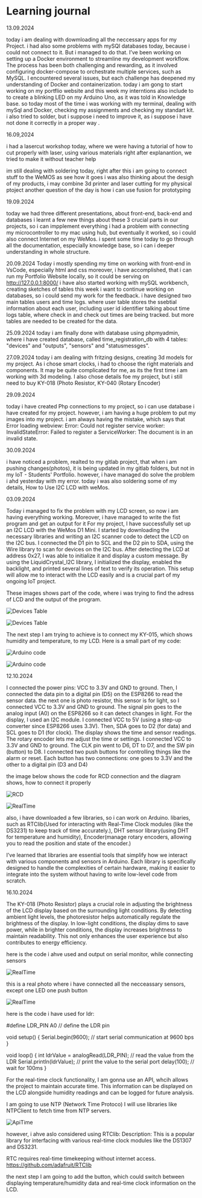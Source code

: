 # Learning journal

13.09.2024

 today i am dealing with dowmloading all the neccessary apps for my Project.
 i had also some problems with mySQl databases today, because i could not connect to it. But i managed to do that.
 I’ve been working on setting up a Docker environment to streamline my development workflow. The process has been both challenging and rewarding, as it involved configuring docker-compose to orchestrate multiple services, such as MySQL.  I encountered several issues, but each challenge has deepened my understanding of Docker and containerization.
 today i am gong to start working on my portflio website and this week my interntions also include to to create a blinking LED on my  Arduino Uno, as it was told in Knowledge base.
 so today most of the time i was working with my terminal, dealing with mySql and Docker, checking my assignments and checking my standart kit.
 i also tried to solder, but i suppose i need to improve it, as i suppose i have not done it correctly in a proper way .


 16.09,2024

 i had a lasercut workshop today, where we were having a tutorial of how to cut properly with laser, using various materials 
 right after explanantion, we tried to make it without teacher help

im still dealing with soldering today, right after this i am going to connect stuff to the WeMOS as see how it goes
i was also thinking about the desigh of my products, i may combine 3d printer and laser cutting for my physical ptoject 
another question of the day is how i can use fusion for prototyping 


19.09.2024

today we had three different presentations, about front-end, back-end and databases
i learnt a few new things about these 3 crucial parts in our projects, so i can impplement everything
i had a problem with connecting my microcontroller to my mac using hub, but eventually it worked, so i could also connect Internet on my WeMos.
i spent some time today to go through all the documentation, especially knowledge base, so i can i deeper understanding in whole structure.


20.09.2024
Today i mostly spending my time on working with front-end in VsCode, especially html and css
moreover, i have accomplished, that i can run my Portfolio Website locally, so it could be serving on http://127.0.0.1:8000/
i have also started working with mySQL workbench, creating sketches of tables
this week i want to continue working on databases, so i could send my work for the feedback.
i have designed two main tables users and time logs.
where user table stores the ssebtial information about each user, including user id identifier
talking about time logs table, where check in and check out times are being tracked.
but more tables are needed to be created for the data.

25.09.2024
today i am finally done with database using phpmyadmin, where i have created database, called time_registration_db with 4 tables: "devices" and "outputs", "sensors" and "statusmessges". 

27.09.2024
today i am dealing with  fritzing designs, creating 3d models for my project. As i chose smart clocks, i had to choose the right materials and components. It may be quite complicated for me, as its the first time i am working with 3d modeling. I also chose details foe my project, but i still need to buy KY-018 (Photo Resistor, KY-040 (Rotary Encoder) 

29.09.2024

today i have created Php connections to my project, so i can use database i have created for my project. however, i am having a huge problem to put my images into my project. i am always having the mistake, which says that Error loading webview: Error: Could not register service worker: InvalidStateError: Failed to register a ServiceWorker: The document is in an invalid state.

30.09.2024

i have noticed a problem, realted to my gitlab project, that when i am pushing changes(photos), it is being updated in my gitlab folders, but not in my IoT - Students' Portfolio. however, i have managed do solve the problem i ahd yesterday with my error. 
today i was also soldering some of my details, How to Use I2C LCD with weMos.


03.09.2024

Today i managed to fix the problem with my LCD screen, so now i am having everything working.
Moreover, i have managed to write the fist program and get an output for it 
For my project, I have successfully set up an I2C LCD with the WeMos D1 Mini. 
I started by downloading the necessary libraries and writing an I2C scanner code to detect the LCD on the I2C bus. 
I connected the D1 pin to SCL and the D2 pin to SDA, using the Wire library to scan for devices on the I2C bus. 
After detecting the LCD at address 0x27, I was able to initialize it and display a custom message. By using the LiquidCrystal_I2C library, I initialized the display, enabled the backlight, and printed several lines of text to verify its operation. 
This setup will allow me to interact with the LCD easily and is a crucial part of my ongoing IoT project.

These images shows part of the code, where i was trying to find the adress of LCD and the output of the program.

![Devices Table](/assets/adress.jpg)
 
![Devices Table](/assets/IMG_57772.png)

The next step I am trying to achieve is to connect my KY-015, which shows humidity and temperature, to my LCD. 
Here is a small part of my code:

![Arduino code](/assets/humidity.jpg)

![Arduino code](/assets/ky015.jpg)



12.10.2024

I connected the power pins: VCC to 3.3V and GND to ground. Then, I connected the data pin to a digital pin (D5) on the ESP8266 to read the sensor data. the next one is photo resistor, this sensor is for light, so I connected VCC to 3.3V and GND to ground. The signal pin goes to the analog input (A0) on the ESP8266 so it can detect changes in light. For the display, I used an I2C module. I connected VCC to 5V (using a step-up converter since ESP8266 uses 3.3V). Then, SDA goes to D2 (for data) and SCL goes to D1 (for clock). The display shows the time and sensor readings.
The rotary encoder lets me adjust the time or settings. I connected VCC to 3.3V and GND to ground. The CLK pin went to D6, DT to D7, and the SW pin (button) to D8.
I connected two push buttons for controlling things like the alarm or reset. Each button has two connections: one goes to 3.3V and the other to a digital pin (D3 and D4)

the image below shows the code for RCD connection and the diagram shows, how to connect it properly 

![RCD](/assets/rcd.jpg)

![RealTime](/assets/realtime.jpg)

also, i have downloaded a few libraries, so i can work on Arduino.
libaries, such as RTClib(Used for interacting with Real-Time Clock modules (like the DS3231) to keep track of time accurately.), DHT sensor library(using DHT for temperature and humidity), Encoder(manage rotary encoders, allowing you to read the position and state of the encoder.)

 I’ve learned that libraries are essential tools that simplify how we interact with various components and sensors in Arduino. Each library is specifically designed to handle the complexities of certain hardware, making it easier to integrate into the system without having to write low-level code from scratch.

 16.10.2024

 The KY-018 (Photo Resistor) plays a crucial role in adjusting the brightness of the LCD display based on the surrounding light conditions. 
 By detecting ambient light levels, the photoresistor helps automatically regulate the brightness of the display. In low-light conditions, the display dims to save power, while in brighter conditions, the display increases brightness to maintain readability. This not only enhances the user experience but also contributes to energy efficiency.

 here is the code i ahve used and output on serial monitor, while connecting sensors 

![RealTime](/assets/sensorr.jpg)

this is a real photo where i have connected all the necceassary sensors, except one  LED one push button  

![RealTime](/assets/IMG_5900.jpg)


here is the code i have used for ldr:


#define LDR_PIN A0 // define the LDR pin

void setup() {
  Serial.begin(9600); // start serial communication at 9600 bps
}

void loop() {
  int ldrValue = analogRead(LDR_PIN); // read the value from the LDR
  Serial.println(ldrValue); // print the value to the serial port
  delay(100); // wait for 100ms
}



For the real-time clock functionality, I am gonna use an API, whcih allows the project to maintain accurate time. This information can be displayed on the LCD alongside humidity readings and can be logged for future analysis.

I am going to use NTP (Network Time Protoco)
I will use libraries like NTPClient to fetch time from NTP servers.


![ApiTime](/assets/apitime.jpg)

however, i ahve aslo considered using RTClib:
Description: This is a popular library for interfacing with various real-time clock modules like the DS1307 and DS3231.

RTC requires real-time timekeeping without internet access.
https://github.com/adafruit/RTClib

the next step I am going to add  the button, which could switch between displaying temperature/humidity data and real-time clock information on the LCD.








 








































